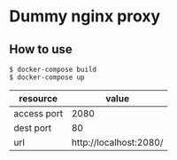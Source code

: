 # Dummy nginx proxy

## How to use

```
$ docker-compose build
$ docker-compose up
```

resource | value
--- | ---
access port | 2080
dest port | 80
url | http://localhost:2080/

